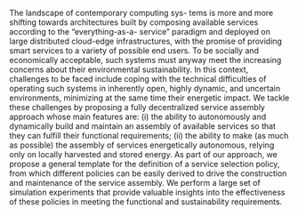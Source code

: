 The landscape of contemporary computing sys- tems is more and more shifting towards architectures built by composing available services according to the “everything-as-a- service” paradigm and deployed on large distributed cloud-edge infrastructures, with the promise of providing smart services to a variety of possible end users. To be socially and economically acceptable, such systems must anyway meet the increasing concerns about their environmental sustainability. In this context, challenges to be faced include coping with the technical difficulties of operating such systems in inherently open, highly dynamic, and uncertain environments, minimizing at the same time their energetic impact. We tackle these challenges by proposing a fully decentralized service assembly approach whose main features are: (i) the ability to autonomously and dynamically build and maintain an assembly of available services so that they can fulfill their functional requirements; (ii) the ability to make (as much as possible) the assembly of services energetically autonomous, relying only on locally harvested and stored energy. As part of our approach, we propose a general template for the definition of a service selection policy, from which different policies can be easily derived to drive the construction and maintenance of the service assembly. We perform a large set of simulation experiments that provide valuable insights into the effectiveness of these policies in meeting the functional and sustainability requirements.
